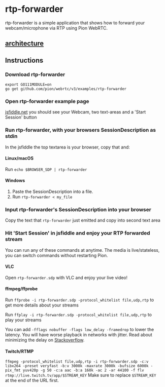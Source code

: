 # rtp-forwarder

rtp-forwarder is a simple application that shows how to forward your webcam/microphone via RTP using Pion WebRTC.

## [architecture](https://viewer.diagrams.net/?tags=%7B%7D&highlight=FFFFFF&edit=_blank&layers=1&nav=1&title=drawio#Uhttps%3A%2F%2Fraw.githubusercontent.com%2Fmohammadne%2Fwebrtc-pion%2Fmaster%2Fexamples%2Frtp-forwarder%2Fdrawio)

## Instructions

### Download rtp-forwarder

```
export GO111MODULE=on
go get github.com/pion/webrtc/v3/examples/rtp-forwarder
```

### Open rtp-forwarder example page

[jsfiddle.net](https://jsfiddle.net/1qva2zd8/) you should see your Webcam, two text-areas and a 'Start Session' button

### Run rtp-forwarder, with your browsers SessionDescription as stdin

In the jsfiddle the top textarea is your browser, copy that and:

#### Linux/macOS

Run `echo $BROWSER_SDP | rtp-forwarder`

#### Windows

1. Paste the SessionDescription into a file.
1. Run `rtp-forwarder < my_file`

### Input rtp-forwarder's SessionDescription into your browser

Copy the text that `rtp-forwarder` just emitted and copy into second text area

### Hit 'Start Session' in jsfiddle and enjoy your RTP forwarded stream

You can run any of these commands at anytime. The media is live/stateless, you can switch commands without restarting Pion.

#### VLC

Open `rtp-forwarder.sdp` with VLC and enjoy your live video!

#### ffmpeg/ffprobe

Run `ffprobe -i rtp-forwarder.sdp -protocol_whitelist file,udp,rtp` to get more details about your streams

Run `ffplay -i rtp-forwarder.sdp -protocol_whitelist file,udp,rtp` to play your streams

You can add `-fflags nobuffer -flags low_delay -framedrop` to lower the latency. You will have worse playback in networks with jitter. Read about minimizing the delay on [Stackoverflow](https://stackoverflow.com/a/49273163/5472819).

#### Twitch/RTMP

`ffmpeg -protocol_whitelist file,udp,rtp -i rtp-forwarder.sdp -c:v libx264 -preset veryfast -b:v 3000k -maxrate 3000k -bufsize 6000k -pix_fmt yuv420p -g 50 -c:a aac -b:a 160k -ac 2 -ar 44100 -f flv rtmp://live.twitch.tv/app/$STREAM_KEY` Make sure to replace `$STREAM_KEY` at the end of the URL first.
